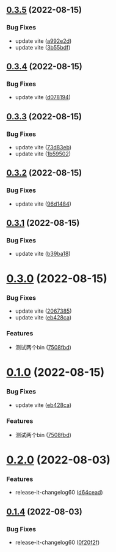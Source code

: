 

## [0.3.5](https://github.com/aehyok/ak-cli/compare/0.3.4...0.3.5) (2022-08-15)


### Bug Fixes

* update vite ([a992e2d](https://github.com/aehyok/ak-cli/commit/a992e2dead1bf30d895eb9545ee91f65d4fd67c7))
* update vite ([3b55bdf](https://github.com/aehyok/ak-cli/commit/3b55bdf582e718e44910c4371fa154645b170e42))

## [0.3.4](https://github.com/aehyok/ak-cli/compare/0.3.3...0.3.4) (2022-08-15)


### Bug Fixes

* update vite ([d078194](https://github.com/aehyok/ak-cli/commit/d0781947dc20805d1b793029b6bd94cdedb13642))

## [0.3.3](https://github.com/aehyok/ak-cli/compare/0.3.2...0.3.3) (2022-08-15)


### Bug Fixes

* update vite ([73d83eb](https://github.com/aehyok/ak-cli/commit/73d83eb5e01451e2a956c44d0ae3634c917b1229))
* update vite ([1b59502](https://github.com/aehyok/ak-cli/commit/1b5950279d6a6228cc9030d1400a563f62a31693))

## [0.3.2](https://github.com/aehyok/ak-cli/compare/0.3.1...0.3.2) (2022-08-15)


### Bug Fixes

* update vite ([96d1484](https://github.com/aehyok/ak-cli/commit/96d148432c309a7fd45f49191f4445aeef029d36))

## [0.3.1](https://github.com/aehyok/ak-cli/compare/0.3.0...0.3.1) (2022-08-15)


### Bug Fixes

* update vite ([b39ba18](https://github.com/aehyok/ak-cli/commit/b39ba180412fb15d9d48ca1e5304ba5c641c1927))

# [0.3.0](https://github.com/aehyok/ak-cli/compare/0.2.0...0.3.0) (2022-08-15)


### Bug Fixes

* update vite ([2067385](https://github.com/aehyok/ak-cli/commit/20673858841761b066e22689fc908ed619ac48f7))
* update vite ([eb428ca](https://github.com/aehyok/ak-cli/commit/eb428ca50560fd0ed8a9eb56f8308cd0b2e6ff5b))


### Features

* 测试两个bin ([7508fbd](https://github.com/aehyok/ak-cli/commit/7508fbdd8d48e6ae44686943ef8f456a870442ea))

# [0.1.0](https://github.com/aehyok/ak-cli/compare/0.2.0...0.1.0) (2022-08-15)


### Bug Fixes

* update vite ([eb428ca](https://github.com/aehyok/ak-cli/commit/eb428ca50560fd0ed8a9eb56f8308cd0b2e6ff5b))


### Features

* 测试两个bin ([7508fbd](https://github.com/aehyok/ak-cli/commit/7508fbdd8d48e6ae44686943ef8f456a870442ea))

# [0.2.0](https://github.com/aehyok/ak-cli/compare/0.1.4...0.2.0) (2022-08-03)


### Features

* release-it-changelog60 ([d64cead](https://github.com/aehyok/ak-cli/commit/d64ceadf27832a13c97276ccad0755e0417f1dc8))

## [0.1.4](https://github.com/aehyok/ak-cli/compare/0.1.3...0.1.4) (2022-08-03)


### Bug Fixes
* release-it-changelog60 ([0f20f2f](https://github.com/aehyok/ak-cli/commit/0f20f2f55deeec4e6ff2d951ef0312137e0bf992))